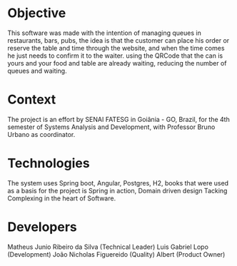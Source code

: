 # Objective

This software was made with the intention of managing queues in restaurants, bars, pubs, the idea is that the customer can place his order or reserve the table and time through the website, and when the time comes he just needs to confirm it to the waiter. using the QRCode that the can is yours and your food and table are already waiting, reducing the number of queues and waiting.

# Context

The project is an effort by SENAI FATESG in Goiânia - GO, Brazil, for the 4th semester of Systems Analysis and Development, with Professor Bruno Urbano as coordinator.

# Technologies

The system uses Spring boot, Angular, Postgres, H2, books that were used as a basis for the project is Spring in action, Domain driven design Tacking Complexing in the heart of Software.

# Developers

Matheus Junio Ribeiro da Silva (Technical Leader)
Luis Gabriel Lopo (Development)
João Nicholas Figuereido (Quality)
Albert (Product Owner)